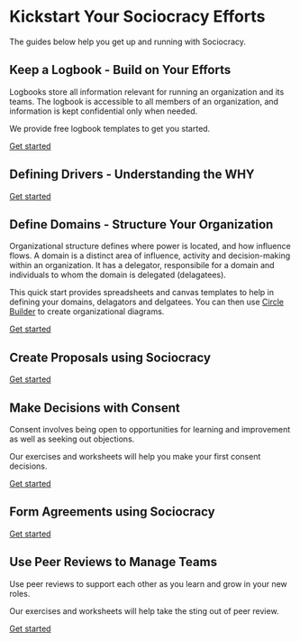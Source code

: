# Kickstart Your Sociocracy Efforts

The guides below help you get up and running with Sociocracy.

## Keep a Logbook - Build on Your Efforts

Logbooks store all information relevant for running an organization and its teams. The logbook is accessible to all members of an organization, and information is kept confidential only when needed.

We provide free logbook templates to get you started.

[Get started](/quick-start/keeping-a-sociocracy-logbook/)


## Defining Drivers - Understanding the WHY 


[Get started](/quick-start/defining-business-drivers/)


## Define Domains - Structure Your Organization

Organizational structure defines where power is located, and how influence flows. A domain is a distinct area of influence, activity and decision-making within an organization. It has a delegator, responsibile for a domain and individuals to whom the domain is delegated (delagatees).

This quick start provides spreadsheets and canvas templates to help in defining your domains, delagators and delgatees. You can then use [Circle Builder](/circle-builder/) to create organizational diagrams. 

[Get started](/quick-start/defining-sociocracy-domains/)


## Create Proposals using Sociocracy




[Get started](/quick-start/creating-sociocracy-proposals/)


## Make Decisions with Consent

Consent involves being open to opportunities for learning and improvement as well as seeking out objections.

Our exercises and worksheets will help you make your first consent decisions.

[Get started](/quick-start/using-sociocracy-for-decision-making/)

## Form Agreements using Sociocracy


[Get started](/quick-start/creating-sociocracy-proposals/)


## Use Peer Reviews to Manage Teams

Use peer reviews to support each other as you learn and grow in your new roles.

Our exercises and worksheets will help take the sting out of peer review.

[Get started](/quick-start/sociocracy-peer-reviews/)



